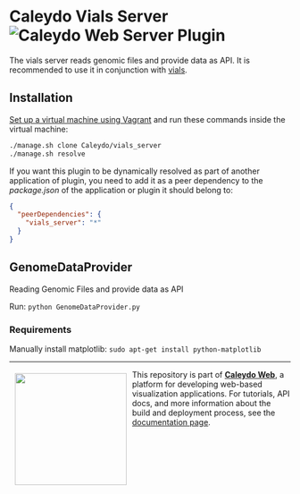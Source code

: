 Caleydo Vials Server ![Caleydo Web Server Plugin](https://img.shields.io/badge/Caleydo%20Web-Server-10ACDF.svg)
=====================

The vials server reads genomic files and provide data as API. It is recommended to use it in conjunction with [vials](https://github.com/Caleydo/vials).

Installation
------------

[Set up a virtual machine using Vagrant](http://www.caleydo.org/documentation/vagrant/) and run these commands inside the virtual machine:

```bash
./manage.sh clone Caleydo/vials_server
./manage.sh resolve
```

If you want this plugin to be dynamically resolved as part of another application of plugin, you need to add it as a peer dependency to the _package.json_ of the application or plugin it should belong to:

```json
{
  "peerDependencies": {
    "vials_server": "*"
  }
}
```

GenomeDataProvider
--------------

Reading Genomic Files and provide data as API

Run: `python GenomeDataProvider.py`


### Requirements

Manually install matplotlib: `sudo apt-get install python-matplotlib`


***

<a href="https://caleydo.org"><img src="http://caleydo.org/assets/images/logos/caleydo.svg" align="left" width="200px" hspace="10" vspace="6"></a>
This repository is part of **[Caleydo Web](http://caleydo.org/)**, a platform for developing web-based visualization applications. For tutorials, API docs, and more information about the build and deployment process, see the [documentation page](http://caleydo.org/documentation/).


